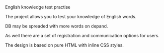 English knowledge test practise

The project allows you to test your knowledge of English words.

DB may be spreaded with more words on depand.

As well there are a set of registration and communication options for users.

The design is based on pure HTML with inline CSS styles.
